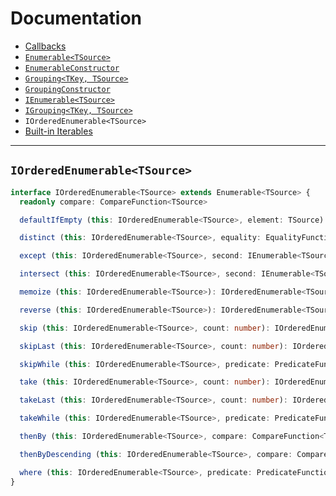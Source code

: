 # Documentation

* [Callbacks](callbacks.md)
* [`Enumerable<TSource>`](Enumerable.md)
* [`EnumerableConstructor`](EnumerableConstructor.md)
* [`Grouping<TKey, TSource>`](Grouping.md)
* [`GroupingConstructor`](GroupingConstructor.md)
* [`IEnumerable<TSource>`](IEnumerable.md)
* [`IGrouping<TKey, TSource>`](IGrouping.md)
* `IOrderedEnumerable<TSource>`
* [Built-in Iterables](iterables.md)

---

## `IOrderedEnumerable<TSource>`

```ts
interface IOrderedEnumerable<TSource> extends Enumerable<TSource> {
  readonly compare: CompareFunction<TSource>

  defaultIfEmpty (this: IOrderedEnumerable<TSource>, element: TSource): IOrderedEnumerable<TSource>

  distinct (this: IOrderedEnumerable<TSource>, equality: EqualityFunction<TSource>): IOrderedEnumerable<TSource>

  except (this: IOrderedEnumerable<TSource>, second: IEnumerable<TSource>, equality: EqualityFunction<TSource>): IOrderedEnumerable<TSource>

  intersect (this: IOrderedEnumerable<TSource>, second: IEnumerable<TSource>, equality?: EqualityFunction<TSource>): IOrderedEnumerable<TSource>

  memoize (this: IOrderedEnumerable<TSource>): IOrderedEnumerable<TSource>

  reverse (this: IOrderedEnumerable<TSource>): IOrderedEnumerable<TSource>

  skip (this: IOrderedEnumerable<TSource>, count: number): IOrderedEnumerable<TSource>

  skipLast (this: IOrderedEnumerable<TSource>, count: number): IOrderedEnumerable<TSource>

  skipWhile (this: IOrderedEnumerable<TSource>, predicate: PredicateFunction<TSource>, context?: any): IOrderedEnumerable<TSource>

  take (this: IOrderedEnumerable<TSource>, count: number): IOrderedEnumerable<TSource>

  takeLast (this: IOrderedEnumerable<TSource>, count: number): IOrderedEnumerable<TSource>

  takeWhile (this: IOrderedEnumerable<TSource>, predicate: PredicateFunction<TSource>, context?: any): IOrderedEnumerable<TSource>

  thenBy (this: IOrderedEnumerable<TSource>, compare: CompareFunction<TSource>): IOrderedEnumerable<TSource>

  thenByDescending (this: IOrderedEnumerable<TSource>, compare: CompareFunction<TSource>): IOrderedEnumerable<TSource>

  where (this: IOrderedEnumerable<TSource>, predicate: PredicateFunction<TSource>, context?: any): IOrderedEnumerable<TSource>
}
```
